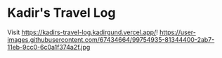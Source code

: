 # Kadir's Travel Log

Visit https://kadirs-travel-log.kadirgund.vercel.app/!
https://user-images.githubusercontent.com/67434664/99754935-81344400-2ab7-11eb-9cc0-6c0a1f374a2f.jpg
